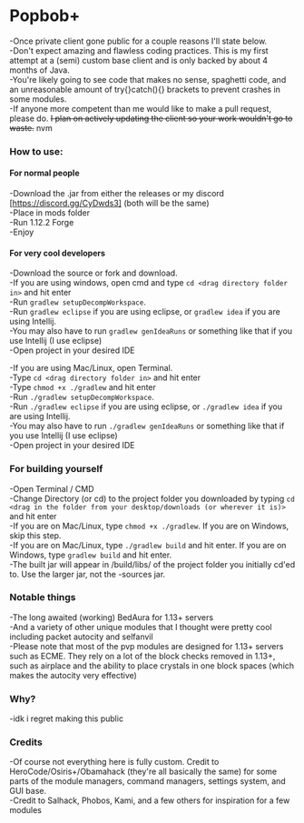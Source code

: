 # Popbob+

-Once private client gone public for a couple reasons I'll state below. <br>
-Don't expect amazing and flawless coding practices. This is my first attempt at a (semi) custom base client and is only backed by about 4 months of Java. <br>
-You're likely going to see code that makes no sense, spaghetti code, and an unreasonable amount of try{}catch(){} brackets to prevent crashes in some modules.<br>
-If anyone more competent than me would like to make a pull request, please do. ~~I plan on actively updating the client so your work wouldn't go to waste.~~ nvm<br>

### How to use:

#### For normal people

-Download the .jar from either the releases or my discord [https://discord.gg/CyDwds3] (both will be the same) <br>
-Place in mods folder <br>
-Run 1.12.2 Forge <br>
-Enjoy <br>

#### For very cool developers

-Download the source or fork and download. <br>
-If you are using windows, open cmd and type `cd <drag directory folder in>` and hit enter <br>
-Run `gradlew setupDecompWorkspace`. <br>
-Run `gradlew eclipse` if you are using eclipse, or `gradlew idea` if you are using Intellij. <br>
-You may also have to run `gradlew genIdeaRuns` or something like that if you use Intellij (I use eclipse) <br>
-Open project in your desired IDE <br>

-If you are using Mac/Linux, open Terminal. <br>
-Type `cd <drag directory folder in>` and hit enter <br>
-Type `chmod +x ./gradlew` and hit enter <br>
-Run `./gradlew setupDecompWorkspace`. <br>
-Run `./gradlew eclipse` if you are using eclipse, or `./gradlew idea` if you are using Intellij. <br>
-You may also have to run `./gradlew genIdeaRuns` or something like that if you use Intellij (I use eclipse) <br>
-Open project in your desired IDE <br>

### For building yourself

-Open Terminal / CMD <br>
-Change Directory (or cd) to the project folder you downloaded by typing `cd <drag in the folder from your desktop/downloads (or wherever it is)>` and hit enter <br>
-If you are on Mac/Linux, type `chmod +x ./gradlew`. If you are on Windows, skip this step. <br>
-If you are on Mac/Linux, type `./gradlew build` and hit enter. If you are on Windows, type `gradlew build` and hit enter. <br>
-The built jar will appear in /build/libs/ of the project folder you initially cd'ed to. Use the larger jar, not the -sources jar. <br>

### Notable things

-The long awaited (working) BedAura for 1.13+ servers <br>
-And a variety of other unique modules that I thought were pretty cool including packet autocity and selfanvil <br>
-Please note that most of the pvp modules are designed for 1.13+ servers such as ECME. They rely on a lot of the block checks removed in 1.13+, such as airplace and the ability to place crystals in one block spaces (which makes the autocity very effective) <br>

### Why?

-idk i regret making this public

### Credits

-Of course not everything here is fully custom. Credit to HeroCode/Osiris+/Obamahack (they're all basically the same) for some parts of the module managers, command managers, settings system, and GUI base. <br>
-Credit to Salhack, Phobos, Kami, and a few others for inspiration for a few modules <br>
